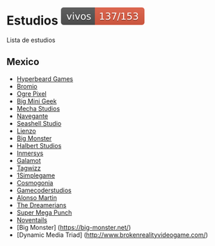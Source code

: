 # Estudios [![¿Cuántos sitios están vivos?](https://raw.githubusercontent.com/indi-es/estudios/reachable-sites/reachable-site.svg)](https://github.com/indi-es/estudios/blob/reachable-sites/reachable-site-errors.txt)

Lista de estudios

## Mexico

- [Hyperbeard Games](https://hyperbeard.com/)
- [Bromio](https://www.bromio.com.mx/)
- [Ogre Pixel](http://ogrepixel.com/)
- [Big Mini Geek](http://www.bigminigeek.com/)
- [Mecha Studios](https://www.mechastudios.com/)
- [Navegante](https://www.navegante-entertainment.com)
- [Seashell Studio](http://www.seashellstudio.mx/en/home/)
- [Lienzo](https://www.lienzo.mx/)
- [Big Monster](https://big-monster.net/)
- [Halbert Studios](http://halberdstudios.com/)
- [Inmersys](https://www.inmersys.com/)
- [Galamot](https://www.galamot.com/)
- [Tagwizz](http://www.tagwizz.com/)
- [1Simplegame](https://1simplegame.com/)
- [Cosmogonia](https://cosmogonia.mx/)
- [Gamecoderstudios](http://gamecoderstudios.com)
- [Alonso Martin](http://www.alonsomartin.mx)
- [The Dreamerians](https://www.thedreamerians.com/)
- [Super Mega Punch](http://www.supermegapunch.com/)
- [Noventails](http://novemtails.com/)
- [Big Monster] (https://big-monster.net/)
- [Dynamic Media Triad] (http://www.brokenrealityvideogame.com/)
